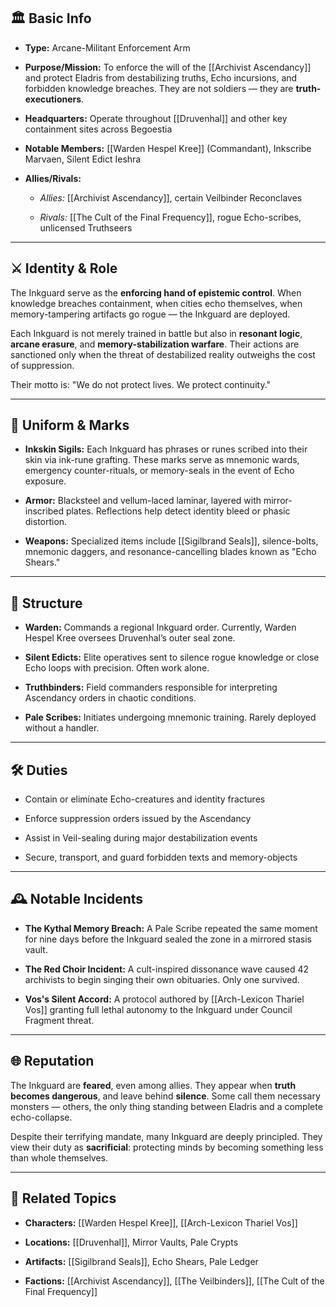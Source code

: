 ## 🏛️ Basic Info

- **Type:** Arcane-Militant Enforcement Arm
    
- **Purpose/Mission:** To enforce the will of the [[Archivist Ascendancy]] and protect Eladris from destabilizing truths, Echo incursions, and forbidden knowledge breaches. They are not soldiers — they are **truth-executioners**.
    
- **Headquarters:** Operate throughout [[Druvenhal]] and other key containment sites across Begoestia
    
- **Notable Members:** [[Warden Hespel Kree]] (Commandant), Inkscribe Marvaen, Silent Edict Ieshra
    
- **Allies/Rivals:**
    
    - _Allies:_ [[Archivist Ascendancy]], certain Veilbinder Reconclaves
        
    - _Rivals:_ [[The Cult of the Final Frequency]], rogue Echo-scribes, unlicensed Truthseers
        

---

## ⚔️ Identity & Role

The Inkguard serve as the **enforcing hand of epistemic control**. When knowledge breaches containment, when cities echo themselves, when memory-tampering artifacts go rogue — the Inkguard are deployed.

Each Inkguard is not merely trained in battle but also in **resonant logic**, **arcane erasure**, and **memory-stabilization warfare**. Their actions are sanctioned only when the threat of destabilized reality outweighs the cost of suppression.

Their motto is: "We do not protect lives. We protect continuity."

---

## 🧵 Uniform & Marks

- **Inkskin Sigils:** Each Inkguard has phrases or runes scribed into their skin via ink-rune grafting. These marks serve as mnemonic wards, emergency counter-rituals, or memory-seals in the event of Echo exposure.
    
- **Armor:** Blacksteel and vellum-laced laminar, layered with mirror-inscribed plates. Reflections help detect identity bleed or phasic distortion.
    
- **Weapons:** Specialized items include [[Sigilbrand Seals]], silence-bolts, mnemonic daggers, and resonance-cancelling blades known as "Echo Shears."
    

---

## 🧠 Structure

- **Warden:** Commands a regional Inkguard order. Currently, Warden Hespel Kree oversees Druvenhal’s outer seal zone.
    
- **Silent Edicts:** Elite operatives sent to silence rogue knowledge or close Echo loops with precision. Often work alone.
    
- **Truthbinders:** Field commanders responsible for interpreting Ascendancy orders in chaotic conditions.
    
- **Pale Scribes:** Initiates undergoing mnemonic training. Rarely deployed without a handler.
    

---

## 🛠️ Duties

- Contain or eliminate Echo-creatures and identity fractures
    
- Enforce suppression orders issued by the Ascendancy
    
- Assist in Veil-sealing during major destabilization events
    
- Secure, transport, and guard forbidden texts and memory-objects
    

---

## 🕰️ Notable Incidents

- **The Kythal Memory Breach:** A Pale Scribe repeated the same moment for nine days before the Inkguard sealed the zone in a mirrored stasis vault.
    
- **The Red Choir Incident:** A cult-inspired dissonance wave caused 42 archivists to begin singing their own obituaries. Only one survived.
    
- **Vos's Silent Accord:** A protocol authored by [[Arch-Lexicon Thariel Vos]] granting full lethal autonomy to the Inkguard under Council Fragment threat.
    

---

## 🌐 Reputation

The Inkguard are **feared**, even among allies. They appear when **truth becomes dangerous**, and leave behind **silence**. Some call them necessary monsters — others, the only thing standing between Eladris and a complete echo-collapse.

Despite their terrifying mandate, many Inkguard are deeply principled. They view their duty as **sacrificial**: protecting minds by becoming something less than whole themselves.

---

## 🔗 Related Topics

- **Characters:** [[Warden Hespel Kree]], [[Arch-Lexicon Thariel Vos]]
    
- **Locations:** [[Druvenhal]], Mirror Vaults, Pale Crypts
    
- **Artifacts:** [[Sigilbrand Seals]], Echo Shears, Pale Ledger
    
- **Factions:** [[Archivist Ascendancy]], [[The Veilbinders]], [[The Cult of the Final Frequency]]